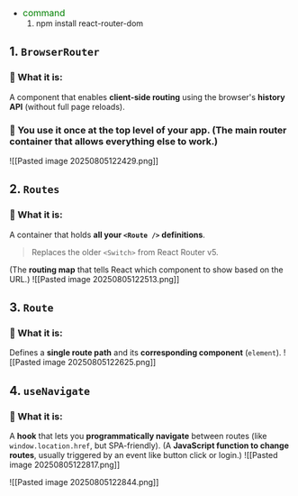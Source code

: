 - <span style="font-size:16px; color:green;">command</span> 
	1. npm install react-router-dom

## 1. `BrowserRouter`

### 📌 What it is:
A component that enables **client-side routing** using the browser's **history API** (without full page reloads).
### 🧠 You use it **once** at the top level of your app. (The **main router container** that allows everything else to work.)
![[Pasted image 20250805122429.png]]

## 2. `Routes`

### 📌 What it is:
A container that holds **all your `<Route />` definitions**.
> Replaces the older `<Switch>` from React Router v5.

(The **routing map** that tells React which component to show based on the URL.)
![[Pasted image 20250805122513.png]]

## 3. `Route`

### 📌 What it is:
Defines a **single route path** and its **corresponding component** (`element`).
![[Pasted image 20250805122625.png]]

## 4. `useNavigate`

### 📌 What it is:
A **hook** that lets you **programmatically navigate** between routes (like `window.location.href`, but SPA-friendly).
(A **JavaScript function to change routes**, usually triggered by an event like button click or login.)
![[Pasted image 20250805122817.png]]

![[Pasted image 20250805122844.png]]
